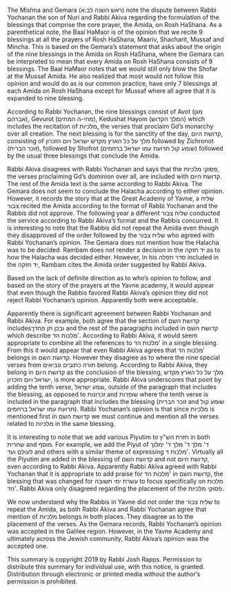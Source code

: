 The Mishna and Gemara (ראש השנה לב:א) note the dispute between Rabbi Yochanan the son of Nuri and Rabbi Akiva regarding the formulation of the blessings that comprise the core prayer, the Amida, on Rosh HaShana. As a parenthetical note, the Baal HaMaor is of the opinion that we recite 9 blessings at all the prayers of Rosh HaShana, Maariv, Shacharit, Mussaf and Mincha. This is based on the Gemara’s statement that asks about the origin of the nine blessings in the Amida on Rosh HaShana, where the Gemara can be interpreted to mean that every Amida on Rosh HaShana consists of 9 blessings. The Baal HaMaor notes that we would still only blow the Shofar at the Mussaf Amida. He also realized that most would not follow this opinion and would do as is our common practice, have only 7 blessings at each Amida on Rosh HaShana except for Mussaf where all agree that it is expanded to nine blessing. 

According to Rabbi Yochanan, the nine blessings consist of Avot (מגן אברהם), Gevurot (מחי-ה המתים), Kedushat Hayom (המלך הקדוש) which includes the recitation of מלכיות, the verses that proclaim Gd’s monarchy over all creation. The next blessing is for the sanctity of the day, קדושת היום, consisting of מלך על כל הארץ מקדש ישראל ויום הזכרון followed by Zichronot (זוכר הברית), followed by Shofrot (שומע קול תרועת עמו ישראל ברחמים) followed by the usual three blessings that conclude the Amida.

Rabbi Akiva disagrees with Rabbi Yochanan and says that the פסוקי מלכיות, the verses proclaiming Gd’s dominion over all, are included with קדושת היום. The rest of the Amida text is the same according to Rabbi Akiva. The Gemara does not seem to conclude the Halacha according to either opinion. However, it records the story that at the Great Academy of Yavne, a שליח צבור recited the Amida according to the format of Rabbi Yochanan and the Rabbis did not approve. The following year a different שליח צבור conducted the service according to Rabbi Akiva’s format and the Rabbis concurred. It is interesting to note that the Rabbis did not repeat the Amida even though they disapproved of the order followed by the שליח צבור who agreed with Rabbi Yochanan’s opinion. The Gemara does not mention how the Halacha was to be decided. Rambam does not render a decision in the יד חזקה as to how the Halacha was decided either. However, in his סדר תפלה included in the יד חזקה, Rambam cites the Amida order suggested by Rabbi Akiva.

Based on the lack of definite direction as to who’s opinion to follow, and based on the story of the prayers at the Yavne academy, it would appear that even though the Rabbis favored Rabbi Akiva’s opinion they did not reject Rabbi Yochanan’s opinion. Apparently both were acceptable. 

Apparently there is significant agreement between Rabbi Yochanan and Rabbi Akiva. For example, both agree that the section of קדושת השם includesובכן תן פחדך and the rest of the paragraphs included in קדושת השם which describe מלכות הד'. According to Rabbi Akiva, it would seem appropriate to combine all the references to מלכות הד' in a single blessing. From this it would appear that even Rabbi Akiva agrees that מלכות הד' belongs in קדושת השם. However they disagree as to where the nine special verses from תורה כתובים ונביאים belong. According to Rabbi Akiva, they belong in קדושת היום as the conclusion of the blessing, מלך על כל הארץ מקדש ישראל ויום הזכרון, is more appropriate. Rabbi Akiva underscores that point by adding the tenth verse, שמע ישראל, outside of the paragraph that includes the blessing, as opposed to זכרונות and שופרות where the tenth verse is included in the paragraph that includes the blessing (זוכר הברית and שומע קול תרועת עמו ישראל ברחמים). Rabbi Yochanan’s opinion is that since מלכיות is mentioned first in קדושת השם we must continue and mention all the verses related to מלכיות in the same blessing.

It is interesting to note that we add various Piyutim to חזרת הש"ץ in both שחרית and מוסף. For example, we add the Piyut of ד' מלך ד' מלך ד' ימלוך לעולם ועד and others with a similar theme of expressing מלכות ד'. Virtually all the Piyutim are added in the blessing of קדושת השם and not קדושת היום, even according to Rabbi Akiva. Apparently Rabbi Akiva agreed with Rabbi Yochanan that it is appropriate to add praise for מלכות הד' in קדושת השם, the blessing that was changed for עשרת ימי תשובה to focus specifically on מלכות הד'. Rabbi Akiva only disagreed regarding the placement of the פסוקי מלכיות.

We now understand why the Rabbis in Yavne did not order the שליח צבור to repeat the Amida, as both Rabbi Akiva and Rabbi Yochanan agree that mention of מלכיות belongs in both places. They disagree as to the placement of the verses. As the Gemara records, Rabbi Yochanan’s opinion was accepted in the Galilee region. However, in the Yavne Academy and ultimately across the Jewish community, Rabbi Akiva’s opinion was the accepted one. 

This summary is copyright 2019 by Rabbi Josh Rapps. Permission to distribute this summary for individual use, with this notice, is granted. Distribution through electronic or printed media without the author’s permission is prohibited.

